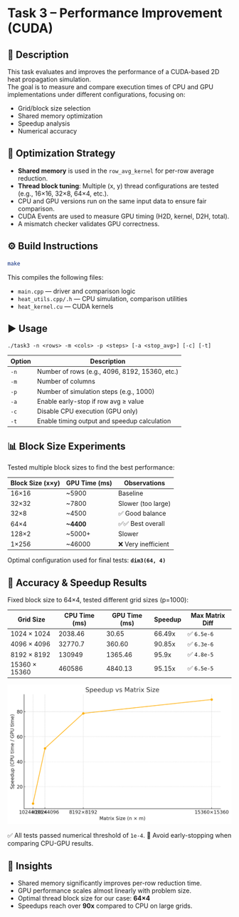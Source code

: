# Task 3 – Performance Improvement (CUDA)

## 📌 Description

This task evaluates and improves the performance of a CUDA-based 2D heat propagation simulation.  
The goal is to measure and compare execution times of CPU and GPU implementations under different configurations, focusing on:

- Grid/block size selection
- Shared memory optimization
- Speedup analysis
- Numerical accuracy

## 🚀 Optimization Strategy

- **Shared memory** is used in the `row_avg_kernel` for per-row average reduction.
- **Thread block tuning**: Multiple (x, y) thread configurations are tested (e.g., 16×16, 32×8, 64×4, etc.).
- CPU and GPU versions run on the same input data to ensure fair comparison.
- CUDA Events are used to measure GPU timing (H2D, kernel, D2H, total).
- A mismatch checker validates GPU correctness.

## ⚙️ Build Instructions

```bash
make
```

This compiles the following files:

- `main.cpp` — driver and comparison logic
- `heat_utils.cpp/.h` — CPU simulation, comparison utilities
- `heat_kernel.cu` — CUDA kernels

## ▶️ Usage

```
./task3 -n <rows> -m <cols> -p <steps> [-a <stop_avg>] [-c] [-t]
```

| Option | Description                                    |
| ------ | ---------------------------------------------- |
| `-n`   | Number of rows (e.g., 4096, 8192, 15360, etc.) |
| `-m`   | Number of columns                              |
| `-p`   | Number of simulation steps (e.g., 1000)        |
| `-a`   | Enable early-stop if row avg ≥ value           |
| `-c`   | Disable CPU execution (GPU only)               |
| `-t`   | Enable timing output and speedup calculation   |

## 📊 Block Size Experiments

Tested multiple block sizes to find the best performance:

| Block Size (x×y) | GPU Time (ms) | Observations       |
| ---------------- | ------------- | ------------------ |
| 16×16            | ~5900         | Baseline           |
| 32×32            | ~7800         | Slower (too large) |
| 32×8             | ~4500         | ✅ Good balance     |
| 64×4             | **~4400**     | ✅✅ Best overall    |
| 128×2            | ~5000+        | Slower             |
| 1×256            | ~46000        | ❌ Very inefficient |

Optimal configuration used for final tests: **`dim3(64, 4)`**

## 🧪 Accuracy & Speedup Results

Fixed block size to 64×4, tested different grid sizes (p=1000):

| Grid Size     | CPU Time (ms) | GPU Time (ms) | Speedup | Max Matrix Diff |
| ------------- | ------------- | ------------- | ------- | --------------- |
| 1024 × 1024   | 2038.46       | 30.65         | 66.49x  | ✅ `6.5e-6`      |
| 4096 × 4096   | 32770.7       | 360.60        | 90.85x  | ✅ `6.3e-6`      |
| 8192 × 8192   | 130949        | 1365.46       | 95.9x   | ✅ `4.8e-5`      |
| 15360 × 15360 | 460586        | 4840.13       | 95.15x  | ✅ `6.5e-5`      |

![](./output.png)

✅ All tests passed numerical threshold of `1e-4`.
🚫 Avoid early-stopping when comparing CPU-GPU results.

## 🧠 Insights

- Shared memory significantly improves per-row reduction time.
- GPU performance scales almost linearly with problem size.
- Optimal thread block size for our case: **64×4**
- Speedups reach over **90x** compared to CPU on large grids.